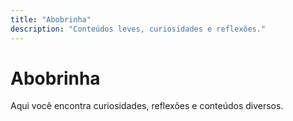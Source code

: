 ```yaml
---
title: "Abobrinha"
description: "Conteúdos leves, curiosidades e reflexões."
---
```


# Abobrinha

Aqui você encontra curiosidades, reflexões e conteúdos diversos. 